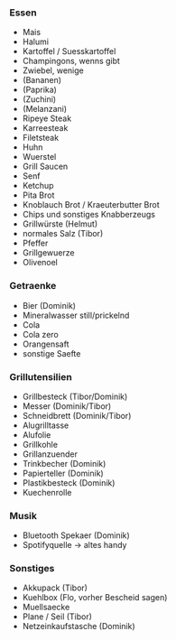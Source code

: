 ### Essen

- Mais
- Halumi
- Kartoffel / Suesskartoffel
- Champingons, wenns gibt
- Zwiebel, wenige
- (Bananen)
- (Paprika)
- (Zuchini) 
- (Melanzani)
- Ripeye Steak 
- Karreesteak
- Filetsteak
- Huhn
- Wuerstel
- Grill Saucen
- Senf
- Ketchup
- Pita Brot
- Knoblauch Brot / Kraeuterbutter Brot
- Chips und sonstiges Knabberzeugs
- Grillwürste (Helmut)
- normales Salz (Tibor)
- Pfeffer
- Grillgewuerze
- Olivenoel

### Getraenke
- Bier (Dominik) 
- Mineralwasser still/prickelnd
- Cola
- Cola zero
- Orangensaft
- sonstige Saefte

### Grillutensilien
- Grillbesteck (Tibor/Dominik)
- Messer (Dominik/Tibor)
- Schneidbrett (Dominik/Tibor)
- Alugrilltasse
- Alufolie 
- Grillkohle
- Grillanzuender
- Trinkbecher (Dominik)
- Papierteller (Dominik)
- Plastikbesteck (Dominik)
- Kuechenrolle 

### Musik
- Bluetooth Spekaer (Dominik)
- Spotifyquelle -> altes handy

### Sonstiges
- Akkupack (Tibor)
- Kuehlbox (Flo, vorher Bescheid sagen)
- Muellsaecke
- Plane / Seil (Tibor)
- Netzeinkaufstasche (Dominik)
